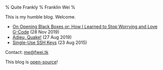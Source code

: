 % Quite Frankly
% Franklin Wei
%

This is my humble blog. Welcome.

- [On Opening Black Boxes or: How I Learned to Stop Worrying and Love G-Code](opening-black-boxes.html) (28 Nov 2019)
- [Adieu, Quake!](adieu-quake.html) (27 Aug 2019)
- [Single-Use SSH Keys](single-use-ssh-keys.html) (23 Aug 2015)

Contact: <me@fwei.tk>

This blog is [open-source](https://fwei.tk/git/blog)!

